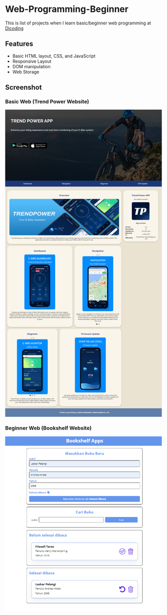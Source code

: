 # Web-Programming-Beginner
This is list of projects when I learn basic/beginner web programming at [Dicoding](https://www.dicoding.com/learningpaths/22)

## Features
- Basic HTML layout, CSS, and JavaScript
- Responsive Layout
- DOM manipulation
- Web Storage 

## Screenshot

### Basic Web (Trend Power Website)
<img src="https://github.com/farhantandia/Web-Programming-Beginner/blob/main/ss/basic.png" width="700"/>

### Beginner Web (Bookshelf Website)
<img src="https://github.com/farhantandia/Web-Programming-Beginner/blob/main/ss/bookshelf.png" width="700"/>



